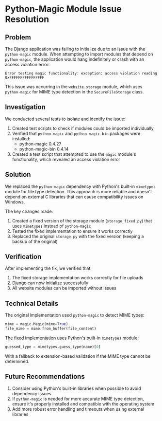 # Python-Magic Module Issue Resolution

## Problem

The Django application was failing to initialize due to an issue with the `python-magic` module. When attempting to import modules that depend on `python-magic`, the application would hang indefinitely or crash with an access violation error:

```
Error testing magic functionality: exception: access violation reading 0xFFFFFFFFFFFFFFFF
```

This issue was occurring in the `website.storage` module, which uses `python-magic` for MIME type detection in the `SecureFileStorage` class.

## Investigation

We conducted several tests to isolate and identify the issue:

1. Created test scripts to check if modules could be imported individually
2. Verified that `python-magic` and `python-magic-bin` packages were installed:
   - python-magic 0.4.27
   - python-magic-bin 0.4.14
3. Created a test script that attempted to use the `magic` module's functionality, which revealed an access violation error

## Solution

We replaced the `python-magic` dependency with Python's built-in `mimetypes` module for file type detection. This approach is more reliable and doesn't depend on external C libraries that can cause compatibility issues on Windows.

The key changes made:

1. Created a fixed version of the storage module (`storage_fixed.py`) that uses `mimetypes` instead of `python-magic`
2. Tested the fixed implementation to ensure it works correctly
3. Replaced the original `storage.py` with the fixed version (keeping a backup of the original)

## Verification

After implementing the fix, we verified that:

1. The fixed storage implementation works correctly for file uploads
2. Django can now initialize successfully
3. All website modules can be imported without issues

## Technical Details

The original implementation used `python-magic` to detect MIME types:

```python
mime = magic.Magic(mime=True)
file_mime = mime.from_buffer(file_content)
```

The fixed implementation uses Python's built-in `mimetypes` module:

```python
guessed_type = mimetypes.guess_type(name)[0]
```

With a fallback to extension-based validation if the MIME type cannot be determined.

## Future Recommendations

1. Consider using Python's built-in libraries when possible to avoid dependency issues
2. If `python-magic` is needed for more accurate MIME type detection, ensure it's properly installed and compatible with the operating system
3. Add more robust error handling and timeouts when using external libraries